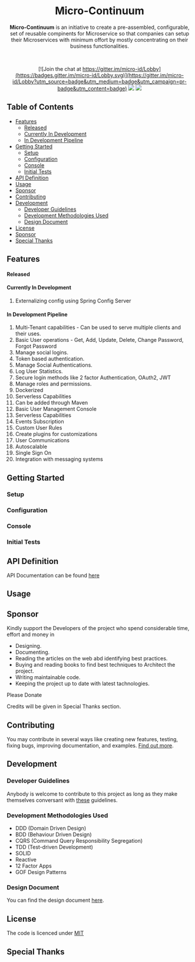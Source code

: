 <h1 align="center">Micro-Continuum</h1> 

<p align="center">
  <strong>Micro-Continuum</strong> is an initiative to create a pre-assembled, configurable, set of reusable compinents for Microservice so that companies can setup their Microservices with minimum offort by mostly concentrating on their business functionalities.
</p>
<br />
<div align="center">
  
[![Join the chat at https://gitter.im/micro-id/Lobby](https://badges.gitter.im/micro-id/Lobby.svg)](https://gitter.im/micro-id/Lobby?utm_source=badge&utm_medium=badge&utm_campaign=pr-badge&utm_content=badge)  <a href="https://codefinity.gitbooks.io/micro-continuum/content/"><img src="https://img.shields.io/badge/GitBook-Enabled-yellow.svg"></a>  <a href="https://opensource.org/licenses/MIT"><img src="https://img.shields.io/badge/license-MIT-blue.svg"></a>

</div>


## Table of Contents

  * [Features](#features)
      * [Released](#released)
      * [Currently In Development](#currently-in-development)
      * [In Development Pipeline](#in-development-pipeline)
  * [Getting Started](#getting-started)
      * [Setup](#setup)
      * [Configuration](#configuration)
      * [Console](#console)
      * [Initial Tests](#initial-tests)
  * [API Definition](#api-definition)
  * [Usage](#usage)
  * [Sponsor](#sponsor)
  * [Contributing](#contributing)
  * [Development](#development)
    * [Developer Guidelines](#developer-guidelines)
    * [Development Methodologies Used](#development-methodologies-used)
    * [Design Document](#design-document)
  * [License](#license)
  * [Sponsor](#sponsor)  
  * [Special Thanks](#special-thanks)



## Features

#### Released

#### Currently In Development

1. Externalizing config using Spring Config Server 

#### In Development Pipeline

1. Multi-Tenant capabilities - Can be used to serve multiple clients and their uses.
2. Basic User operations - Get, Add, Update, Delete, Change Password, Forgot Password
3. Manage social logins.
4. Token based authentication.
5. Manage Social Authentications.
6. Log User Statistics.
7. Secure login methods like 2 factor Authentication, OAuth2, JWT
8. Manage roles and permissions.
9. Dockerized
10. Serverless Capabilities
11. Can be added through Maven
12. Basic User Management Console
13. Serverless Capabilities
14. Events Subscription
15. Custom User Rules
16. Create plugins for customizations
17. User Communications
18. Autoscalable
19. Single Sign On
20. Integration with messaging systems

## Getting Started

### Setup

### Configuration

### Console

### Initial Tests

## API Definition

API Documentation can be found [here](https://codefinity.gitbooks.io/micro-continuum/content/)

## Usage

## Sponsor

Kindly support the Developers of the project who spend considerable time, effort and money in

  * Designing.
  * Documenting.
  * Reading the articles on the web abd identifying best practices.
  * Buying and reading books to find best techniques to Architect the project.
  * Writing maintainable code.
  * Keeping the project up to date with latest tachnologies.

Please Donate

Credits will be given in Special Thanks section.

## Contributing
You may contribute in several ways like creating new features, testing, fixing bugs, improving documentation, and examples. [Find out more](https://github.com/codefinity/micro-continuum/wiki/Contributing).

## Development

### Developer Guidelines

Anybody is welcome to contribute to this project as long as they make themselves conversant with [these](https://github.com/codefinity/micro-continuum/wiki/Developer-Guidelines) guidelines.

### Development Methodologies Used
* DDD (Domain Driven Design)
* BDD (Behaviour Driven Design)
* CQRS (Command Query Responsibility Segregation)
* TDD (Test-driven Development)
* SOLID
* Reactive 
* 12 Factor Apps
* GOF Design Patterns
  
### Design Document

You can find the design document <a href="https://docs.google.com/document/d/1wvP54ux3oxZCB2isZbwMjo3kQ1b-efL1p2AYQ4UU0l4" target="_blank">here</a>.


## License

The code is licenced under [MIT](LICENSE)

## Special Thanks
